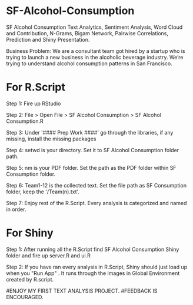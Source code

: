 # SF-Alcohol-Consumption
SF Alcohol Consumption Text Analytics, Sentiment Analysis, Word Cloud and Contribution, N-Grams, Bigam Network, Pairwise Correlations, Prediction and Shiny Presentation.

Business Problem: We are a consultant team got hired by a startup who is trying to launch a new business in the alcoholic beverage industry. We’re trying to understand alcohol consumption patterns in San Francisco.


# For R.Script
Step 1: Fire up RStudio

Step 2: File > Open File > SF Alcohol Consumption > SF Alcohol Consumption.R

Step 3: Under '#### Prep Work ####' go through the libraries, if any missing, install the missing packages

Step 4: setwd is your directory. Set it to SF Alcohol Consumption folder path.

Step 5: nm is your PDF folder. Set the path as the PDF folder within SF Consumption folder.

Step 6: Team1-12 is the collected text. Set the file path as SF Consumption folder, keep the '/Team(n).txt'. 

Step 7: Enjoy rest of the R.Script. Every analysis is categorized and named in order.

# For Shiny 

Step 1: After running all the R.Script find SF Alcohol Consumption Shiny folder and fire up server.R and ui.R

Step 2: If you have ran every analysis in R.Script, Shiny should just load up when you "Run App" . It runs through the images 
in Global Environment created by R.script.


#ENJOY MY FIRST TEXT ANALYSIS PROJECT.
#FEEDBACK IS ENCOURAGED.
